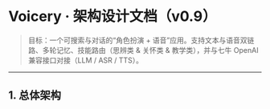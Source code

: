 # Voicery · 架构设计文档（v0.9）

> 目标：一个可搜索与对话的“角色扮演 + 语音”应用。支持文本与语音双链路、多轮记忆、技能路由（思辨类 & 关怀类 & 教学类），并与七牛 OpenAI 兼容接口对接（LLM / ASR / TTS）。

---

## 1. 总体架构
